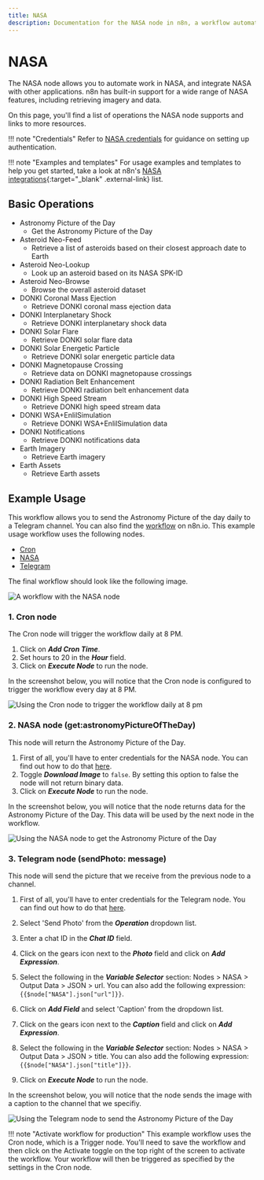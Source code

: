 ```yaml
---
title: NASA
description: Documentation for the NASA node in n8n, a workflow automation platform. Includes details of operations and configuration, and links to examples and credentials information.
---
```


# NASA

The NASA node allows you to automate work in NASA, and integrate NASA with other applications. n8n has built-in support for a wide range of NASA features, including retrieving imagery and data. 

On this page, you'll find a list of operations the NASA node supports and links to more resources.

!!! note "Credentials"
    Refer to [NASA credentials](/integrations/builtin/credentials/nasa/) for guidance on setting up authentication. 

!!! note "Examples and templates"
    For usage examples and templates to help you get started, take a look at n8n's [NASA integrations](https://n8n.io/integrations/nasa/){:target="_blank" .external-link} list.


## Basic Operations

* Astronomy Picture of the Day
    * Get the Astronomy Picture of the Day
* Asteroid Neo-Feed
    * Retrieve a list of asteroids based on their closest approach date to Earth
* Asteroid Neo-Lookup
    * Look up an asteroid based on its NASA SPK-ID
* Asteroid Neo-Browse
    * Browse the overall asteroid dataset
* DONKI Coronal Mass Ejection
    * Retrieve DONKI coronal mass ejection data
* DONKI Interplanetary Shock
    * Retrieve DONKI interplanetary shock data
* DONKI Solar Flare
    * Retrieve DONKI solar flare data
* DONKI Solar Energetic Particle
    * Retrieve DONKI solar energetic particle data
* DONKI Magnetopause Crossing
    * Retrieve data on DONKI magnetopause crossings
* DONKI Radiation Belt Enhancement
    * Retrieve DONKI radiation belt enhancement data
* DONKI High Speed Stream
    * Retrieve DONKI high speed stream data
* DONKI WSA+EnlilSimulation
    * Retrieve DONKI WSA+EnlilSimulation data
* DONKI Notifications
    * Retrieve DONKI notifications data
* Earth Imagery
    * Retrieve Earth imagery
* Earth Assets
    * Retrieve Earth assets

## Example Usage

This workflow allows you to send the Astronomy Picture of the day daily to a Telegram channel. You can also find the [workflow](https://n8n.io/workflows/828) on n8n.io. This example usage workflow uses the following nodes.
- [Cron](/integrations/builtin/core-nodes/n8n-nodes-base.cron/)
- [NASA]()
- [Telegram](/integrations/builtin/app-nodes/n8n-nodes-base.telegram/)

The final workflow should look like the following image.

![A workflow with the NASA node](/_images/integrations/builtin/app-nodes/nasa/workflow.png)

### 1. Cron node

The Cron node will trigger the workflow daily at 8 PM.

1. Click on ***Add Cron Time***.
2. Set hours to 20 in the ***Hour*** field.
3. Click on ***Execute Node*** to run the node.

In the screenshot below, you will notice that the Cron node is configured to trigger the workflow every day at 8 PM.

![Using the Cron node to trigger the workflow daily at 8 pm](/_images/integrations/builtin/app-nodes/nasa/cron_node.png)

### 2. NASA node (get:astronomyPictureOfTheDay)

This node will return the Astronomy Picture of the Day.

1. First of all, you'll have to enter credentials for the NASA node. You can find out how to do that [here](/integrations/builtin/credentials/nasa/).
2. Toggle ***Download Image*** to `false`. By setting this option to false the node will not return binary data.
2. Click on ***Execute Node*** to run the node.

In the screenshot below, you will notice that the node returns data for the Astronomy Picture of the Day. This data will be used by the next node in the workflow.

![Using the NASA node to get the Astronomy Picture of the Day](/_images/integrations/builtin/app-nodes/nasa/nasa_node.png)

### 3. Telegram node (sendPhoto: message)

This node will send the picture that we receive from the previous node to a channel.

1. First of all, you'll have to enter credentials for the Telegram node. You can find out how to do that [here](/integrations/builtin/credentials/telegram/).
2. Select 'Send Photo' from the ***Operation*** dropdown list.
3. Enter a chat ID in the ***Chat ID*** field.
4. Click on the gears icon next to the ***Photo*** field and click on ***Add Expression***.

5. Select the following in the ***Variable Selector*** section: Nodes > NASA > Output Data > JSON > url. You can also add the following expression: `{{$node["NASA"].json["url"]}}`.
6. Click on ***Add Field*** and select 'Caption' from the dropdown list.
7. Click on the gears icon next to the ***Caption*** field and click on ***Add Expression***.
8. Select the following in the ***Variable Selector*** section: Nodes > NASA > Output Data > JSON > title. You can also add the following expression: `{{$node["NASA"].json["title"]}}`.
9. Click on ***Execute Node*** to run the node.


In the screenshot below, you will notice that the node sends the image with a caption to the channel that we specifiy.

![Using the Telegram node to send the Astronomy Picture of the Day](/_images/integrations/builtin/app-nodes/nasa/telegram_node.png)

!!! note "Activate workflow for production"
    This example workflow uses the Cron node, which is a Trigger node. You'll need to save the workflow and then click on the Activate toggle on the top right of the screen to activate the workflow. Your workflow will then be triggered as specified by the settings in the Cron node.


